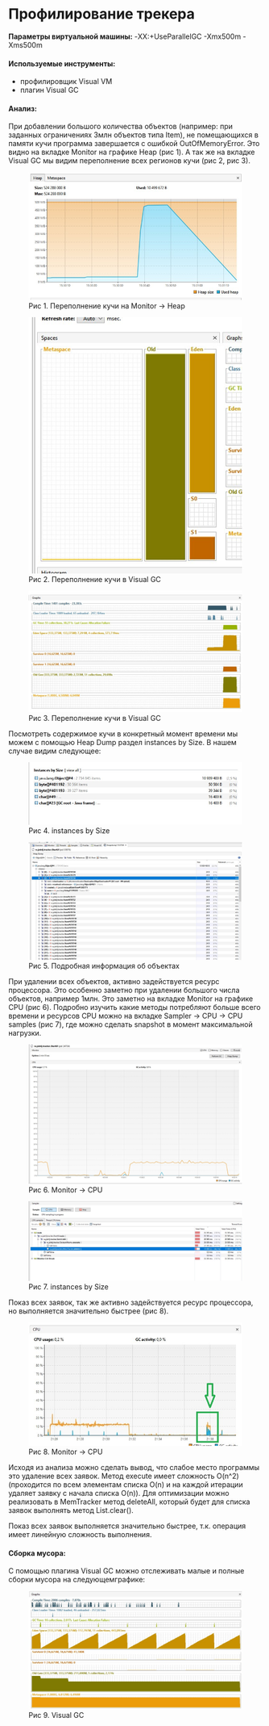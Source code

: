 <h1>Профилирование трекера</h1>
<p><b>Параметры виртуальной машины:</b> -XX:+UseParallelGC -Xmx500m -Xms500m</p>
<h4>Используемые инструменты:</h4>
<ul>
    <li>профилировщик Visual VM</li>
    <li>плагин Visual GC</li>
</ul>
<h4>Анализ:</h4>
<p>При добавлении большого количества объектов (например: при заданных ограничениях 3млн объектов типа Item), не помещающихся в памяти кучи программа завершается с ошибкой OutOfMemoryError. Это видно на вкладке Monitor на графике Heap (рис 1). А так же на вкладке Visual GC мы видим переполнение всех регионов кучи (рис 2, рис 3).</p>
<figure>
    <img src="./images/1.jpg" title="1">
    <figcaption>Рис 1. Переполнение кучи на Monitor -> Heap</figcaption>
</figure>
<figure>
    <img src="./images/2.jpg" title="2">
    <figcaption>Рис 2. Переполнение кучи в Visual GC</figcaption>
</figure>
<figure>
    <img src="./images/3.jpg" title="3">
    <figcaption>Рис 3. Переполнение кучи в Visual GC</figcaption>
</figure>
<p>Посмотреть содержимое кучи в конкретный момент времени мы можем с помощью Heap Dump раздел instances by Size. В нашем случае видим следующее:</p>
<figure>
    <img src="./images/4.jpg" title="4">
    <figcaption>Рис 4. instances by Size</figcaption>
</figure>
<figure>
    <img src="./images/5.jpg" title="5">
    <figcaption>Рис 5. Подробная информация об объектах</figcaption>
</figure>
<p>При удалении всех объектов, активно задействуется ресурс процессора. Это особенно заметно при удалении большого числа объектов, например 1млн. Это заметно на вкладке Monitor на графике CPU (рис 6). Подробно изучить какие методы потребляют больше всего времени и ресурсов CPU можно на вкладке Sampler -> CPU -> CPU samples (рис 7), где можно сделать snapshot в момент максимальной нагрузки.</p>
<figure>
    <img src="./images/6.jpg" title="6">
    <figcaption>Рис 6. Monitor -> CPU</figcaption>
</figure>
<figure>
    <img src="./images/7.jpg" title="7">
    <figcaption>Рис 7. instances by Size</figcaption>
</figure>
<p>Показ всех заявок, так же активно задействуется ресурс процессора, но выполняется значительно быстрее (рис 8).</p>
<figure>
    <img src="./images/8.jpg" title="8">
    <figcaption>Рис 8. Monitor -> CPU</figcaption>
</figure>
<p>Исходя из анализа можно сделать вывод, что слабое место программы это удаление всех заявок. Метод execute имеет сложность O(n^2) (проходится по всем элементам списка O(n) и на каждой итерации удаляет заявку с начала списка O(n)). Для оптимизации можно реализовать в MemTracker метод deleteAll, который будет для списка заявок выполнять метод List.clear().</p>
<p>Показ всех заявок выполняется значительно быстрее, т.к. операция имеет линейную сложность выполнения.</p>
<h4>Сборка мусора:</h4>
С помощью плагина Visual GC можно отслеживать малые и полные сборки мусора на следующемграфике:
<figure>
    <img src="./images/9.jpg" title="9">
    <figcaption>Рис 9. Visual GC</figcaption>
</figure>